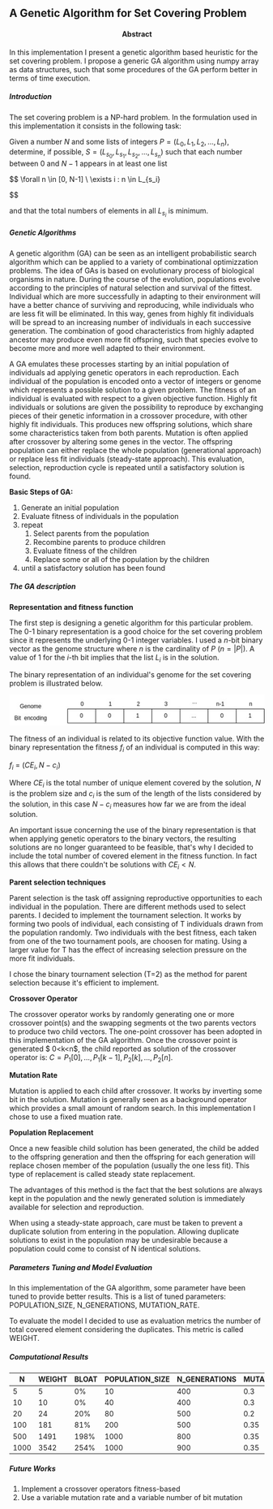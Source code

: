 ## A Genetic Algorithm for Set Covering Problem

<h4 align="center">
Abstract
</h4>
In this implementation I present a genetic algorithm based heuristic for the set covering problem. 
I propose a generic GA algorithm using numpy array as data structures, such that some procedures of the GA perform better in 
terms of time execution.

<h5>Introduction</h5>
The set covering problem is a NP-hard problem. In the formulation used in this implementation it consists in the following task:

Given a number $N$ and some lists of integers $P = (L_0, L_1, L_2, ..., L_n)$,
determine, if possible, $S = (L_{s_0}, L_{s_1}, L_{s_2}, ..., L_{s_n})$
such that each number between $0$ and $N-1$ appears in at least one list

$$
\forall n \in [0, N-1] \ \exists i : n \in L_{s_i}

$$

and that the total numbers of elements in all $L_{s_i}$ is minimum.

<h5>Genetic Algorithms</h5>
A genetic algorithm (GA) can be seen as an intelligent probabilistic search algorithm which can be applied to a variety of combinational optimizzation problems.
The idea of GAs is based on evolutionary process of biological organisms in nature. During the course of the evolution, populations evolve according to the principles of natural selection and survival of the fittest. Individual which are more successfully in adapting to their environment will have a better chance of surviving and reproducing, while individuals who are less fit will be eliminated. In this way, genes from highly fit individuals will be spread to an increasing number of individuals in each successive generation. The combination of good characteristics from highly adapted ancestor may produce even more fit offspring, such that species evolve to become more and more well adapted to their environment.

A GA emulates these processes starting by an initial population of individuals ad applying genetic operators in each reproduction. Each individual of the population is encoded onto a vector of integers or genome which represents a possible solution to a given problem. The fitness of an individual is evaluated with respect to a given objective function. Highly fit individuals or solutions are given the possibility to reproduce by exchanging pieces of their genetic information in a crossover procedure, with other highly fit individuals. This produces new offspring solutions, which share some characteristics taken from both parents. Mutation is often applied after crossover by altering some genes in the vector. The offspring population can either replace the whole population (generational approach) or replace less fit individuals (steady-state approach). This evaluation, selection, reproduction cycle is repeated until a satisfactory solution is found.

**Basic Steps of GA:**

1. Generate an initial population
2. Evaluate fitness of individuals in the population
3. repeat
   1. Select parents from the population
   2. Recombine parents to produce children
   3. Evaluate fitness of the children
   4. Replace some or all of the population by the children
4. until a satisfactory solution has been found

<h5>The GA description</h5>

**Representation and fitness function**

The first step is designing a genetic algorithm for this particular problem. The 0-1 binary representation is a good choice for the set covering problem since it represents the underlying 0-1 integer variables. I used a $n$-bit binary vector as the genome structure where $n$ is the cardinality of $P$ ($n=|P|$). A value of 1 for the $i$-th bit implies that the list $L_i$ is in the solution.

The binary representation of an individual's genome for the set covering problem is illustrated below.

<img src= genome_representation.jpg title="Genome Representation">

The fitness of an individual is related to its objective function value. With the binary representation the fitness $f_i$ of an individual is computed in this way:

$f_i$ = $(CE_i, N-c_i)$

Where $CE_i$ is the total number of unique element covered by the solution, $N$ is the problem size and $c_i$ is the sum of the length of the lists considered by the solution, in this case $N -c_i$ measures how far we are from the ideal solution.

An important issue concerning the use of the binary representation is that when applying genetic operators to the binary vectors, the resulting solutions are no longer guaranteed to be feasible, that's why I decided to include the total number of covered element in the fitness function. In fact this allows that there couldn't be solutions with $CE_i < N$.

**Parent selection techniques**

Parent selection is the task off assigning reproductive opportunities to each individual in the population. There are different methods used to select parents. I decided to implement the tournament selection. It works by forming two pools of individual, each consisting of T individuals drawn from the population randomly. Two individuals with the best fitness, each taken from one of the two tournament pools, are choosen for mating. Using a larger value for T has the effect of increasing selection pressure on the more fit individuals.

I chose the binary tournament selection (T=2) as the method for parent selection because it's efficient to implement.

**Crossover Operator**

The crossover operator works by randomly generating one or more crossover point(s) and the swapping segments ot the two parents vectors to produce two child vectors. The one-point crossover has been adopted in this implementation of the GA algorithm. Once the crossover point is generated $ 0<k<n$, the child reported as solution of the crossover operator is:  $C = P_1[0],...,P_1[k-1],P_2[k],...,P_2[n]$.

**Mutation Rate**

Mutation is applied to each child after crossover. It works by inverting some bit in the solution. Mutation is generally seen as a background operator which provides a small amount of random search. In this implementation I chose to use a fixed muation rate.

**Population Replacement**

Once a new feasible child solution has been generated, the child be added to the offspring generation and then the offspring for each generation will replace chosen member of the population (usually the one less fit). This type of replacement is called steady state replacement.

The advantages of this method is the fact that the best solutions are always kept in the population and the newly generated solution is immediately available for selection and reproduction.

When using a steady-state approach, care must be taken to prevent a duplicate solution from entering in the population. Allowing duplicate solutions to exist in the population may be undesirable because a population could come to consist of N identical solutions.

<h5>Parameters Tuning and Model Evaluation</h5>
In this implementation of the GA algorithm, some parameter have been tuned to provide better results. This is a list of tuned parameters: POPULATION_SIZE, N_GENERATIONS, MUTATION_RATE.

To evaluate the model I decided to use as evaluation metrics the number of total covered element considering the duplicates. This metric is called WEIGHT.

<h5> Computational Results </h5>

| N    | WEIGHT | BLOAT | POPULATION_SIZE | N_GENERATIONS | MUTATION_RATE |
| ---- | ------ | ----- | --------------- | ------------- | ------------- |
| 5    | 5      | 0%    | 10              | 400           | 0.3           |
| 10   | 10     | 0%    | 40              | 400           | 0.3           |
| 20   | 24     | 20%   | 80              | 500           | 0.2           |
| 100  | 181    | 81%   | 200             | 500           | 0.35          |
| 500  | 1491   | 198%  | 1000            | 800           | 0.35          |
| 1000 | 3542   | 254%  | 1000            | 900           | 0.35          |

<h5>Future Works </h5>

1. Implement a crossover operators fitness-based
2. Use a variable mutation rate and a variable number of bit mutation
